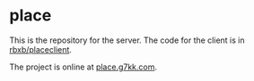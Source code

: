 # place

This is the repository for the server. The code for the client is in [rbxb/placeclient](https://github.com/rbxb/placeclient).

The project is online at [place.g7kk.com](http://place.g7kk.com).
